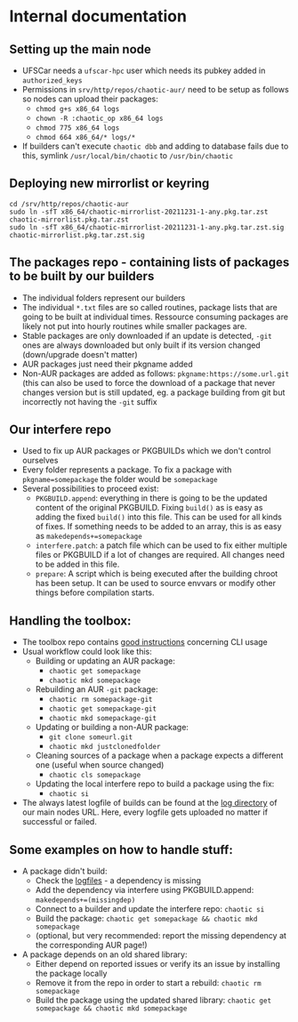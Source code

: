 # Internal documentation

## Setting up the main node

- UFSCar needs a `ufscar-hpc` user which needs its pubkey added in `authorized_keys`
- Permissions in `srv/http/repos/chaotic-aur/` need to be setup as follows so nodes can upload their packages:
    - `chmod g+s x86_64 logs`
    - `chown -R :chaotic_op x86_64 logs`
    - `chmod 775 x86_64 logs`
    - `chmod 664 x86_64/* logs/*`
- If builders can't execute `chaotic dbb` and adding to database fails due to this, symlink `/usr/local/bin/chaotic` to `/usr/bin/chaotic`

## Deploying new mirrorlist or keyring

```
cd /srv/http/repos/chaotic-aur
sudo ln -sfT x86_64/chaotic-mirrorlist-20211231-1-any.pkg.tar.zst chaotic-mirrorlist.pkg.tar.zst
sudo ln -sfT x86_64/chaotic-mirrorlist-20211231-1-any.pkg.tar.zst.sig chaotic-mirrorlist.pkg.tar.zst.sig
```

## The packages repo - containing lists of packages to be built by our builders

- The individual folders represent our builders
- The individual `*.txt` files are so called routines, package lists that are going to be built at individual times. Ressource consuming packages are likely not put into hourly routines while smaller packages are.
- Stable packages are only downloaded if an update is detected, `-git` ones are always downloaded but only built if its version changed (down/upgrade doesn't matter)
- AUR packages just need their pkgname added
- Non-AUR packages are added as follows: `pkgname:https://some.url.git` (this can also be used to force the download of a package that never changes version but is still updated, eg. a package building from git but incorrectly not having the `-git` suffix

## Our interfere repo

- Used to fix up AUR packages or PKGBUILDs which we don't control ourselves
- Every folder represents a package. To fix a package with `pkgname=somepackage` the folder would be `somepackage`
- Several possibilities to proceed exist:
    - `PKGBUILD.append`: everything in there is going to be the updated content of the original PKGBUILD. Fixing `build()` as is easy as adding the fixed `build()` into this file. This can be used for all kinds of fixes. If something needs to be added to an array, this is as easy as `makedepends+=somepackage`
    - `interfere.patch`: a patch file which can be used to fix either multiple files or PKGBUILD if a lot of changes are required. All changes need to be added in this file.
    - `prepare`: A script which is being executed after the building chroot has been setup. It can be used to source envvars or modify other things before compilation starts.

## Handling the toolbox:

- The toolbox repo contains [good instructions](https://github.com/chaotic-aur/toolbox#cli) concerning CLI usage
- Usual workflow could look like this:
    - Building or updating an AUR package:
      - `chaotic get somepackage`
      - `chaotic mkd somepackage`
    - Rebuilding an AUR `-git` package:
      - `chaotic rm somepackage-git`
      - `chaotic get somepackage-git`
      - `chaotic mkd somepackage-git`
    - Updating or building a non-AUR package:
      - `git clone someurl.git`
      - `chaotic mkd justclonedfolder`
    - Cleaning sources of a package when a package expects a different one (useful when source changed)
      - `chaotic cls somepackage`
    - Updating the local interfere repo to build a package using the fix:
      - `chaotic si`
- The always latest logfile of builds can be found at the [log directory](https://builds.garudalinux.org/repos/chaotic-aur/logs/) of our main nodes URL. Here, every logfile gets uploaded no matter if successful or failed.

## Some examples on how to handle stuff:

- A package didn't build:
  - Check the [logfiles](https://builds.garudalinux.org/repos/chaotic-aur/logs/) - a dependency is missing
  - Add the dependency via interfere using PKGBUILD.append: `makedepends+=(missingdep)`
  - Connect to a builder and update the interfere repo: `chaotic si`
  - Build the package: `chaotic get somepackage && chaotic mkd somepackage`
  - (optional, but very recommended: report the missing dependency at the corresponding AUR page!)
- A package depends on an old shared library:
  - Either depend on reported issues or verify its an issue by installing the package locally
  - Remove it from the repo in order to start a rebuild: `chaotic rm somepackage`
  - Build the package using the updated shared library: `chaotic get somepackage && chaotic mkd somepackage`
